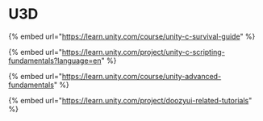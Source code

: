 # U3D

{% embed url="https://learn.unity.com/course/unity-c-survival-guide" %}

{% embed url="https://learn.unity.com/project/unity-c-scripting-fundamentals?language=en" %}

{% embed url="https://learn.unity.com/course/unity-advanced-fundamentals" %}

{% embed url="https://learn.unity.com/project/doozyui-related-tutorials" %}



